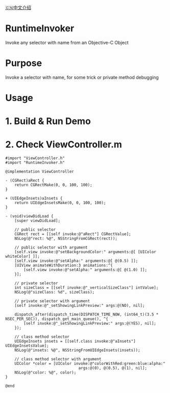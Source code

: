 [🇨🇳中文介绍](https://github.com/cyanzhong/RuntimeInvoker/blob/master/README_CN.md)

# RuntimeInvoker
Invoke any selector with name from an Objective-C Object

# Purpose
Invoke a selector with name, for some trick or private method debugging

# Usage

# 1. Build & Run Demo
# 2. Check ViewController.m
```objc
#import "ViewController.h"
#import "RuntimeInvoker.h"

@implementation ViewController

- (CGRect)aRect {
    return CGRectMake(0, 0, 100, 100);
}

+ (UIEdgeInsets)aInsets {
    return UIEdgeInsetsMake(0, 0, 100, 100);
}

- (void)viewDidLoad {
    [super viewDidLoad];
    
    // public selector
    CGRect rect = [[self invoke:@"aRect"] CGRectValue];
    NSLog(@"rect: %@", NSStringFromCGRect(rect));
    
    // public selector with argument
    [self.view invoke:@"setBackgroundColor:" arguments:@[ [UIColor whiteColor] ]];
    [self.view invoke:@"setAlpha:" arguments:@[ @(0.5) ]];
    [UIView animateWithDuration:3 animations:^{
        [self.view invoke:@"setAlpha:" arguments:@[ @(1.0) ]];
    }];
    
    // private selector
    int sizeClass = [[self invoke:@"_verticalSizeClass"] intValue];
    NSLog(@"sizeClass: %d", sizeClass);
    
    // private selector with argument
    [self invoke:@"_setShowingLinkPreview:" args:@(NO), nil];
    
    dispatch_after(dispatch_time(DISPATCH_TIME_NOW, (int64_t)(3.5 * NSEC_PER_SEC)), dispatch_get_main_queue(), ^{
        [self invoke:@"_setShowingLinkPreview:" args:@(YES), nil];
    });
    
    // class method selector
    UIEdgeInsets insets = [[self.class invoke:@"aInsets"] UIEdgeInsetsValue];
    NSLog(@"insets: %@", NSStringFromUIEdgeInsets(insets));
    
    // class method selector with argument
    UIColor *color = [UIColor invoke:@"colorWithRed:green:blue:alpha:"
                                args:@(0), @(0.5), @(1), nil];
    NSLog(@"color: %@", color);
}

@end
```
